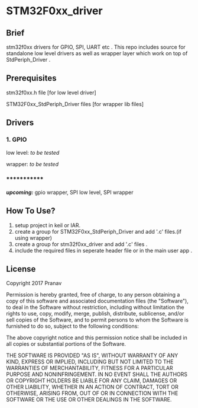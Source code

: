 # STM32F0xx_driver

## Brief
stm32f0xx drivers for GPIO, SPI, UART etc .
This repo includes source for standalone low level drivers as well as 
wrapper layer which work on top of StdPeriph_Driver .

## Prerequisites
stm32f0xx.h file [for low level driver]

STM32F0xx_StdPeriph_Driver files [for wrapper lib files]

## Drivers
### 1. GPIO
low level: *to be tested*

wrapper: *to be tested*

### ***********	
***upcoming:*** gpio wrapper, SPI low level, SPI wrapper


## How To Use?
1. setup project in keil or IAR.
2. create a group for STM32F0xx_StdPeriph_Driver and add '.c' files.(if using wrapper)
3. create a group for stm32f0xx_driver and add '.c' files .
4. include the required files in seperate header file or in the main user app .

## License

Copyright 2017 Pranav

Permission is hereby granted, free of charge, to any person obtaining a copy of this software and associated documentation files (the "Software"), to deal in the Software without restriction, including without limitation the rights to use, copy, modify, merge, publish, distribute, sublicense, and/or sell copies of the Software, and to permit persons to whom the Software is furnished to do so, subject to the following conditions:

The above copyright notice and this permission notice shall be included in all copies or substantial portions of the Software.

THE SOFTWARE IS PROVIDED "AS IS", WITHOUT WARRANTY OF ANY KIND, EXPRESS OR IMPLIED, INCLUDING BUT NOT LIMITED TO THE WARRANTIES OF MERCHANTABILITY, FITNESS FOR A PARTICULAR PURPOSE AND NONINFRINGEMENT. IN NO EVENT SHALL THE AUTHORS OR COPYRIGHT HOLDERS BE LIABLE FOR ANY CLAIM, DAMAGES OR OTHER LIABILITY, WHETHER IN AN ACTION OF CONTRACT, TORT OR OTHERWISE, ARISING FROM, OUT OF OR IN CONNECTION WITH THE SOFTWARE OR THE USE OR OTHER DEALINGS IN THE SOFTWARE.